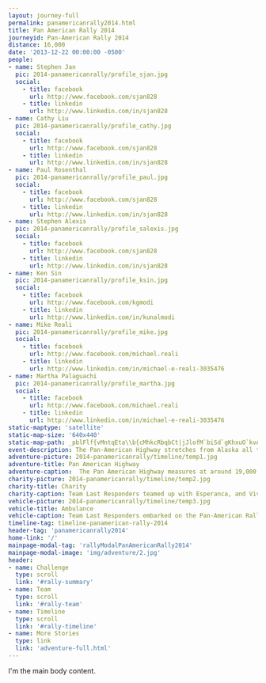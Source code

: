 ```yaml
---
layout: journey-full
permalink: panamericanrally2014.html
title: Pan American Rally 2014
journeyid: Pan-American Rally 2014
distance: 16,000
date: '2013-12-22 00:00:00 -0500'
people:
- name: Stephen Jan
  pic: 2014-panamericanrally/profile_sjan.jpg
  social:
    - title: facebook
      url: http://www.facebook.com/sjan828
    - title: linkedin
      url: http://www.linkedin.com/in/sjan828
- name: Cathy Liu
  pic: 2014-panamericanrally/profile_cathy.jpg
  social:
    - title: facebook
      url: http://www.facebook.com/sjan828
    - title: linkedin
      url: http://www.linkedin.com/in/sjan828
- name: Paul Rosenthal
  pic: 2014-panamericanrally/profile_paul.jpg
  social:
    - title: facebook
      url: http://www.facebook.com/sjan828
    - title: linkedin
      url: http://www.linkedin.com/in/sjan828
- name: Stephen Alexis
  pic: 2014-panamericanrally/profile_salexis.jpg
  social:
    - title: facebook
      url: http://www.facebook.com/sjan828
    - title: linkedin
      url: http://www.linkedin.com/in/sjan828
- name: Ken Sin
  pic: 2014-panamericanrally/profile_ksin.jpg
  social:
    - title: facebook
      url: http://www.facebook.com/kgmodi
    - title: linkedin
      url: http://www.linkedin.com/in/kunalmodi
- name: Mike Reali
  pic: 2014-panamericanrally/profile_mike.jpg
  social:
    - title: facebook
      url: http://www.facebook.com/michael.reali
    - title: linkedin
      url: http://www.linkedin.com/in/michael-e-reali-3035476
- name: Martha Palaguachi
  pic: 2014-panamericanrally/profile_martha.jpg
  social:
    - title: facebook
      url: http://www.facebook.com/michael.reali
    - title: linkedin
      url: http://www.linkedin.com/in/michael-e-reali-3035476
static-maptype: 'satellite'
static-map-size: '640x440'
static-map-path: _pblFlf{vMntqEta\\b{cMhkcRbqbCt|jJlofM`biSd`gKhxuO`kvAr_oIidkNhllJkaKt{rE}wCdkO|d@x`AhvLltlAmcQutoAd|a@dqsH{neA|oeJbdqAd``MsfKr_lXrolA`f_Gklk@j}aSccQr{rJk``D`vqL{dcAy|@m|SnaQxfXifPjrnFg_qDdtPrOfmmKhaVx`iEas[xtbF_iBbxfDukaH|cyHq{iF~o~L_bbJceHoX~sDy|IngmKmyeJjg{@sw{Bns`@kitAlbCu`T_o~GuyaMzysGqksB~otFqgaG`sH~pFnpLkmAjnpA}~zGrlkJck{Dhh~BiqcFhmhEud}OvbiCqgzBso}Av`jA|rv@_ll@ciL_gzAbej@w_oBtz_@uheBhinEcn_G|{zK_biUhqhBsef@xdpDkq}G`abCevdAbenCeroDfo^{yaMqtsBau`EqyIbwNngE_rQuuo@gvsUjlfCooVzxoGg{m@j|pDjnVzgeDvjDvo~PfgdEzdyKjgjH~j`Bxa`AluaFdvTxocEjkaAffpBhcNjg{@puc@xetA`gtGdbjFxqa@ngvJorxDfvgGo~zCn_zHo~xCj`rJwekEjicFus`CtstHs~wDbcsFkj_EpinDumuI{gHuneEbzhBa`gEkr\\s_fAef|@anzIsV{opB|bbBw}L~duGi|mEp`tEmjjF|f`Dcv{BlgsEojfAgsgDbhxAgrxFkhDtgd@jcp@}{pB|`zEggoI~yeGefHncjTivbDdcoJi_eDvwnHku}HtiyF_hcK`_xDkmcJbrsE{lhJxczC
event-description: The Pan-American Highway stretches from Alaska all the way to the tip of South America.  Team Last Responders decided after 2 adventures to  embark on its first solo mission to a destination.
adventure-picture: 2014-panamericanrally/timeline/temp1.jpg
adventure-title: Pan American Highway
adventure-caption:  The Pan American Highway measures at around 19,000 miles starting from Alaska, ending at Ushuia. Team Last Responders traveled 16,000 miles of it  from Arizona to Bolivia.
charity-picture: 2014-panamericanrally/timeline/temp2.jpg
charity-title: Charity
charity-caption: Team Last Responders teamed up with Esperanca, and Vive Peru for this project. With their help, we donated medical supplies, a Jeep and an Ambulance. Along the way we visited their sites in Arizona, Nicaragua, Peru, and Bolivia
vehicle-picture: 2014-panamericanrally/timeline/temp3.jpg
vehicle-title: Ambulance
vehicle-caption: Team Last Responders embarked on the Pan-American Rally by ambulance. The team found this one of a kind beauty in Olean, NY, on it's way to be retired. As fate would have it, this 2003 Ford E450 wasn't retiring any time soon.
timeline-tag: timeline-panamerican-rally-2014
header-tag: 'panamericanrally2014'
home-link: '/'
mainpage-modal-tag: 'rallyModalPanAmericanRally2014'
mainpage-modal-image: 'img/adventure/2.jpg'
header:
- name: Challenge
  type: scroll
  link: '#rally-summary'
- name: Team
  type: scroll
  link: '#rally-team'
- name: Timeline
  type: scroll
  link: '#rally-timeline'
- name: More Stories
  type: link
  link: 'adventure-full.html'
---
```

I'm the main body content.
